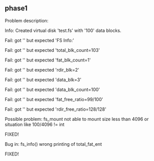 ## phase1 ##
Problem description:

Info: Created virtual disk 'test.fs' with '100' data blocks. 

Fail: got '' but expected 'FS Info:'

Fail: got '' but expected 'total_blk_count=103'

Fail: got '' but expected 'fat_blk_count=1'

Fail: got '' but expected 'rdir_blk=2'

Fail: got '' but expected 'data_blk=3'

Fail: got '' but expected 'data_blk_count=100'

Fail: got '' but expected 'fat_free_ratio=99/100'

Fail: got '' but expected 'rdir_free_ratio=128/128'


Possible problem:
fs_mount not able to mount size less than 4096 or situation like 
100/4096 != int

FIXED!

Bug in:
fs_info()
wrong printing of total_fat_ent

FIXED!
